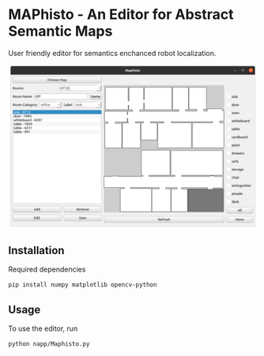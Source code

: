 # MAPhisto - An Editor for Abstract Semantic Maps
User friendly editor for semantics enchanced robot localization.

![MAPhisto](resources/Maphisto.png)


## Installation

Required dependencies
```bash
pip install numpy matplotlib opencv-python 
```

## Usage

To use the editor, run 
```bash
python napp/Maphisto.py
```


